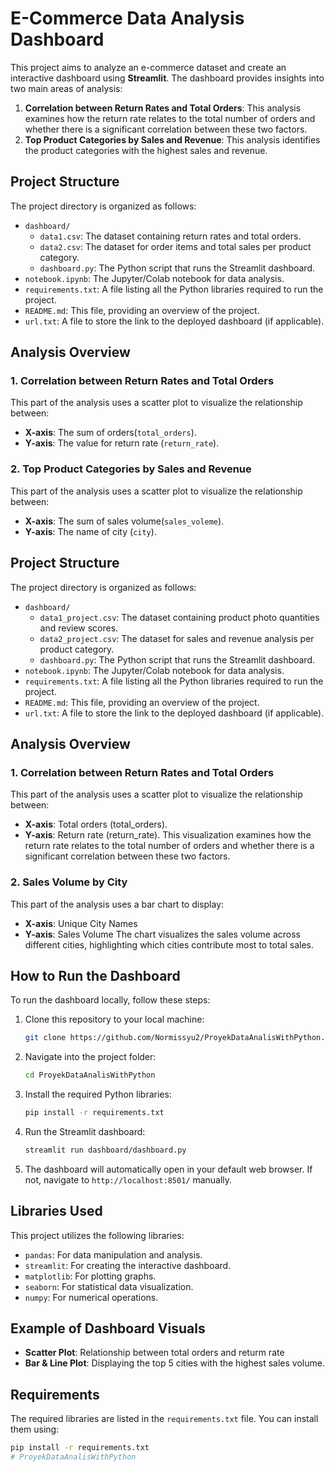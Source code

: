 # E-Commerce Data Analysis Dashboard

This project aims to analyze an e-commerce dataset and create an interactive dashboard using **Streamlit**. The dashboard provides insights into two main areas of analysis:

1. **Correlation between Return Rates and Total Orders**: This analysis examines how the return rate relates to the total number of orders and whether there is a significant correlation between these two factors.
2. **Top Product Categories by Sales and Revenue**: This analysis identifies the product categories with the highest sales and revenue.


## Project Structure

The project directory is organized as follows:

- `dashboard/`
  - `data1.csv`: The dataset containing return rates and total orders.
  - `data2.csv`: The dataset for order items and total sales per product category.
  - `dashboard.py`: The Python script that runs the Streamlit dashboard.
- `notebook.ipynb`: The Jupyter/Colab notebook for data analysis.
- `requirements.txt`: A file listing all the Python libraries required to run the project.
- `README.md`: This file, providing an overview of the project.
- `url.txt`: A file to store the link to the deployed dashboard (if applicable).

## Analysis Overview

### 1. Correlation between Return Rates and Total Orders

This part of the analysis uses a scatter plot to visualize the relationship between:
- **X-axis**: The sum of orders(`total_orders`).
- **Y-axis**: The value for return rate (`return_rate`).

### 2. Top Product Categories by Sales and Revenue
This part of the analysis uses a scatter plot to visualize the relationship between:
- **X-axis**: The sum of sales volume(`sales_voleme`).
- **Y-axis**: The name of city (`city`).

## Project Structure

The project directory is organized as follows:

- `dashboard/`
  - `data1_project.csv`: The dataset containing product photo quantities and review scores.
  - `data2_project.csv`: The dataset for sales and revenue analysis per product category.
  - `dashboard.py`: The Python script that runs the Streamlit dashboard.
- `notebook.ipynb`: The Jupyter/Colab notebook for data analysis.
- `requirements.txt`: A file listing all the Python libraries required to run the project.
- `README.md`: This file, providing an overview of the project.
- `url.txt`: A file to store the link to the deployed dashboard (if applicable).

## Analysis Overview
### 1. Correlation between Return Rates and Total Orders
This part of the analysis uses a scatter plot to visualize the relationship between:

- **X-axis**: Total orders (total_orders).
- **Y-axis**: Return rate (return_rate).
This visualization examines how the return rate relates to the total number of orders and whether there is a significant correlation between these two factors.

### 2. Sales Volume by City
This part of the analysis uses a bar chart to display:

- **X-axis**: Unique City Names
- **Y-axis**: Sales Volume
The chart visualizes the sales volume across different cities, highlighting which cities contribute most to total sales.


## How to Run the Dashboard

To run the dashboard locally, follow these steps:

1. Clone this repository to your local machine:
    ```bash
    git clone https://github.com/Normissyu2/ProyekDataAnalisWithPython.git
    ```

2. Navigate into the project folder:
    ```bash
    cd ProyekDataAnalisWithPython
    ```

3. Install the required Python libraries:
    ```bash
    pip install -r requirements.txt
    ```

4. Run the Streamlit dashboard:
    ```bash
    streamlit run dashboard/dashboard.py
    ```

5. The dashboard will automatically open in your default web browser. If not, navigate to `http://localhost:8501/` manually.

## Libraries Used

This project utilizes the following libraries:

- `pandas`: For data manipulation and analysis.
- `streamlit`: For creating the interactive dashboard.
- `matplotlib`: For plotting graphs.
- `seaborn`: For statistical data visualization.
- `numpy`: For numerical operations.

## Example of Dashboard Visuals

- **Scatter Plot**: Relationship between total orders and returm rate
- **Bar & Line Plot**: Displaying the top 5 cities with the highest sales volume.

## Requirements

The required libraries are listed in the `requirements.txt` file. You can install them using:
```bash
pip install -r requirements.txt
# ProyekDataAnalisWithPython
